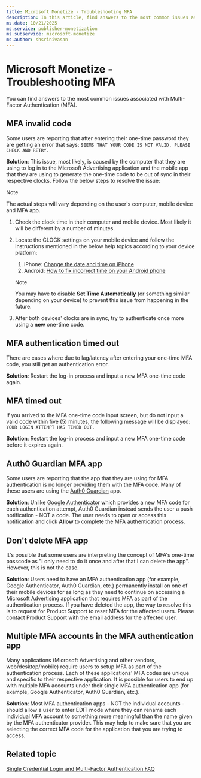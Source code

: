 ```yaml
---
title: Microsoft Monetize - Troubleshooting MFA
description: In this article, find answers to the most common issues associated with MFA.
ms.date: 10/21/2025
ms.service: publisher-monetization
ms.subservice: microsoft-monetize
ms.author: shsrinivasan
---
```


# Microsoft Monetize - Troubleshooting MFA

You can find answers to the most common issues associated with Multi-Factor Authentication (MFA).

## MFA invalid code

Some users are reporting that after entering their one-time password they are getting an error that says: `SEEMS THAT YOUR CODE IS NOT VALID. PLEASE CHECK AND RETRY.`

**Solution**: This issue, most likely, is caused by the computer that they are using to log in to the Microsoft Advertising application and the mobile app that they are using to generate the one-time code to be out of sync in their respective clocks. Follow the below steps to resolve the issue:

> [!NOTE]
> The actual steps will vary depending on the user's computer, mobile device and MFA app.

1. Check the clock time in their computer and mobile device. Most likely it will be different by a number of minutes.
1. Locate the CLOCK settings on your mobile device and follow the instructions mentioned in the below help topics according to your device platform:
    1. iPhone: [Change the date and time on iPhone](https://support.apple.com/en-sg/guide/iphone/iph65f82af3e/ios)
    1. Android: [How to fix incorrect time on your Android phone](https://www.androidcentral.com/why-wont-my-phone-keep-right-time)

    > [!NOTE]
    > You may have to disable **Set Time Automatically** (or something similar depending on your device) to prevent this issue from happening in the future.

1. After both devices' clocks are in sync, try to authenticate once more using a **new** one-time code.

## MFA authentication timed out

There are cases where due to lag/latency after entering your one-time MFA code, you still get an authentication error.

**Solution**: Restart the log-in process and input a new MFA one-time code again.

## MFA timed out

If you arrived to the MFA one-time code input screen, but do not input a valid code within five (5) minutes, the following message will be displayed: `YOUR LOGIN ATTEMPT HAS TIMED OUT.`

**Solution**: Restart the log-in process and input a new MFA one-time code before it expires again.

## Auth0 Guardian MFA app

Some users are reporting that the app that they are using for MFA authentication is no longer providing them with the MFA code. Many of these users are using the [Auth0 Guardian](https://auth0.com/docs/secure/multi-factor-authentication/auth0-guardian) app.

**Solution**: Unlike [Google Authenticator](https://support.google.com/accounts/answer/1066447?hl=en&co=GENIE.Platform%3DAndroid) which provides a new MFA code for each authentication attempt, Auth0 Guardian instead sends the user a push notification - NOT a code. The user needs to open or access this notification and click **Allow** to complete the MFA authentication process.

## Don't delete MFA app

It's possible that some users are interpreting the concept of MFA's one-time passcode as "I only need to do it once and after that I can delete the app". However, this is not the case.

**Solution**: Users need to have an MFA authentication app (for example, Google Authenticator, Auth0 Guardian, etc.) permanently install on one of their mobile devices for as long as they need to continue on accessing a Microsoft Advertising application that requires MFA as part of the authentication process. If you have deleted the app, the way to resolve this is to request for Product Support to reset MFA for the affected users. Please contact Product Support with the email address for the affected user.

## Multiple MFA accounts in the MFA authentication app

Many applications (Microsoft Advertising and other vendors, web/desktop/mobile) require users to setup MFA as part of the authentication process. Each of these applications' MFA codes are unique and specific to their respective application. It is possible for users to end up with multiple MFA accounts under their single MFA authentication app (for example, Google Authenticator, Auth0 Guardian, etc.).

**Solution**: Most MFA authentication apps - NOT the individual accounts - should allow a user to enter EDIT mode where they can rename each individual MFA account to something more meaningful than the name given by the MFA authenticator provider. This may help to make sure that you are selecting the correct MFA code for the application that you are trying to access.

## Related topic

[Single Credential Login and Multi-Factor Authentication FAQ](single-credential-login-and-multi-factor-authentication-faq.md)
